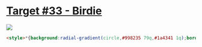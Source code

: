# [Target #33 - Birdie](https://cssbattle.dev/play/33)

![](https://cssbattle.dev/targets/33.png)

```HTML
<style>*{background:radial-gradient(circle,#998235 79q,#1a4341 1q);border-radius:50%}*>*{margin:50 100;background:conic-gradient(#f3ac3c 25%,#1a4341 1%,50%,#0000 1%),radial-gradient(at 74q 74q,#0b2429 16q,#0000 1q
```
